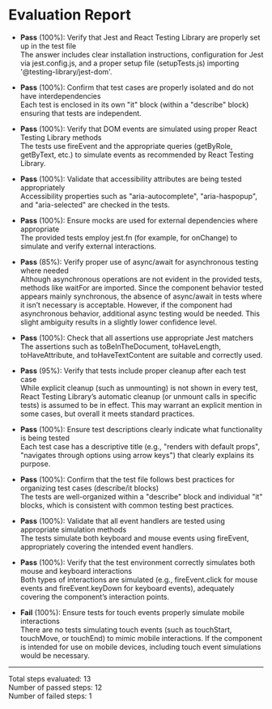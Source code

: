 # Evaluation Report

- **Pass** (100%): Verify that Jest and React Testing Library are properly set up in the test file  
  The answer includes clear installation instructions, configuration for Jest via jest.config.js, and a proper setup file (setupTests.js) importing '@testing-library/jest-dom'.

- **Pass** (100%): Confirm that test cases are properly isolated and do not have interdependencies  
  Each test is enclosed in its own "it" block (within a "describe" block) ensuring that tests are independent.

- **Pass** (100%): Verify that DOM events are simulated using proper React Testing Library methods  
  The tests use fireEvent and the appropriate queries (getByRole, getByText, etc.) to simulate events as recommended by React Testing Library.

- **Pass** (100%): Validate that accessibility attributes are being tested appropriately  
  Accessibility properties such as "aria-autocomplete", "aria-haspopup", and "aria-selected" are checked in the tests.

- **Pass** (100%): Ensure mocks are used for external dependencies where appropriate  
  The provided tests employ jest.fn (for example, for onChange) to simulate and verify external interactions.

- **Pass** (85%): Verify proper use of async/await for asynchronous testing where needed  
  Although asynchronous operations are not evident in the provided tests, methods like waitFor are imported. Since the component behavior tested appears mainly synchronous, the absence of async/await in tests where it isn’t necessary is acceptable. However, if the component had asynchronous behavior, additional async testing would be needed. This slight ambiguity results in a slightly lower confidence level.

- **Pass** (100%): Check that all assertions use appropriate Jest matchers  
  The assertions such as toBeInTheDocument, toHaveLength, toHaveAttribute, and toHaveTextContent are suitable and correctly used.

- **Pass** (95%): Verify that tests include proper cleanup after each test case  
  While explicit cleanup (such as unmounting) is not shown in every test, React Testing Library’s automatic cleanup (or unmount calls in specific tests) is assumed to be in effect. This may warrant an explicit mention in some cases, but overall it meets standard practices.

- **Pass** (100%): Ensure test descriptions clearly indicate what functionality is being tested  
  Each test case has a descriptive title (e.g., "renders with default props", "navigates through options using arrow keys") that clearly explains its purpose.

- **Pass** (100%): Confirm that the test file follows best practices for organizing test cases (describe/it blocks)  
  The tests are well-organized within a "describe" block and individual "it" blocks, which is consistent with common testing best practices.

- **Pass** (100%): Validate that all event handlers are tested using appropriate simulation methods  
  The tests simulate both keyboard and mouse events using fireEvent, appropriately covering the intended event handlers.

- **Pass** (100%): Verify that the test environment correctly simulates both mouse and keyboard interactions  
  Both types of interactions are simulated (e.g., fireEvent.click for mouse events and fireEvent.keyDown for keyboard events), adequately covering the component’s interaction points.

- **Fail** (100%): Ensure tests for touch events properly simulate mobile interactions  
  There are no tests simulating touch events (such as touchStart, touchMove, or touchEnd) to mimic mobile interactions. If the component is intended for use on mobile devices, including touch event simulations would be necessary.

---

Total steps evaluated: 13  
Number of passed steps: 12  
Number of failed steps: 1